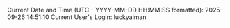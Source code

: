 Current Date and Time (UTC - YYYY-MM-DD HH:MM:SS formatted): 2025-09-26 14:51:10
Current User's Login: luckyaiman
